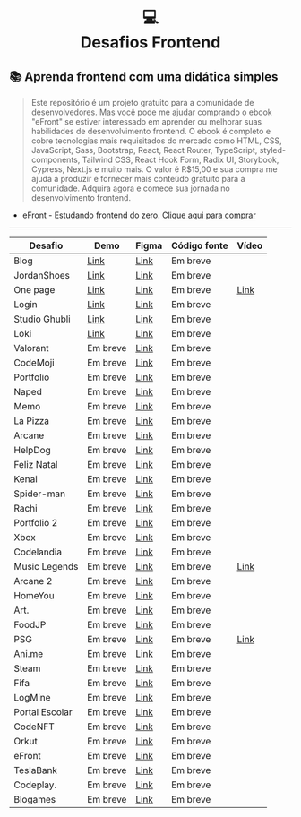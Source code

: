 <h1 align="center">
💻<br>Desafios Frontend
</h1>

## 📚 Aprenda frontend com uma didática simples

> Este repositório é um projeto gratuito para a comunidade de desenvolvedores. Mas você pode me ajudar comprando o ebook "eFront" se estiver interessado em aprender ou melhorar suas habilidades de desenvolvimento frontend. O ebook é completo e cobre tecnologias mais requisitados do mercado como HTML, CSS, JavaScript, Sass, Bootstrap, React, React Router, TypeScript, styled-components, Tailwind CSS, React Hook Form, Radix UI, Storybook, Cypress, Next.js e muito mais. O valor é R$15,00 e sua compra me ajuda a produzir e fornecer mais conteúdo gratuito para a comunidade. Adquira agora e comece sua jornada no desenvolvimento frontend.

- eFront - Estudando frontend do zero. [Clique aqui para comprar](https://iuricode.com/efront)

---

| Desafio        | Demo | Figma    | Código fonte | Vídeo | 
| -------------- | -------- | -------- | ------------ |  ------------ |
| Blog           | [Link](https://tsb-codelandia01.netlify.app/) | [Link](https://www.figma.com/file/Yb9IBH56g7T1hdIyZ3BMNO/Desafios---Codel%C3%A2ndia?type=design&node-id=0-1&mode=design&t=y8MCYFp0EDOred8A-0) | Em breve     |
| JordanShoes    | [Link](https://tsb-codelandia02.netlify.app/) | [Link](https://www.figma.com/file/Yb9IBH56g7T1hdIyZ3BMNO/Desafios---Codel%C3%A2ndia?type=design&node-id=1883-2&mode=design&t=y8MCYFp0EDOred8A-0) | Em breve     |
| One page       | [Link](https://tsb-codelandia03.netlify.app/) | [Link](https://www.figma.com/file/Yb9IBH56g7T1hdIyZ3BMNO/Desafios---Codel%C3%A2ndia?type=design&node-id=3725-2&mode=design&t=y8MCYFp0EDOred8A-0) | Em breve     | [Link](https://www.youtube.com/watch?v=OPeMr0yYP0c) |
| Login          | [Link](https://tsb-codelandia04.netlify.app/) | [Link](https://www.figma.com/file/Yb9IBH56g7T1hdIyZ3BMNO/Desafios---Codel%C3%A2ndia?type=design&node-id=4261-2&mode=design&t=y8MCYFp0EDOred8A-0) | Em breve     |
| Studio Ghubli  | [Link](https://tsb-codelandia05.netlify.app/) | [Link](https://www.figma.com/file/Yb9IBH56g7T1hdIyZ3BMNO/Desafios---Codel%C3%A2ndia?type=design&node-id=5854-2&mode=design&t=y8MCYFp0EDOred8A-0) | Em breve     |
| Loki           | [Link](https://tsb-codelandia06.netlify.app/) | [Link](https://www.figma.com/file/Yb9IBH56g7T1hdIyZ3BMNO/Desafios---Codel%C3%A2ndia?type=design&node-id=7539-2&mode=design&t=y8MCYFp0EDOred8A-0) | Em breve     |
| Valorant       | Em breve     | [Link](https://www.figma.com/file/Yb9IBH56g7T1hdIyZ3BMNO/Desafios---Codel%C3%A2ndia?type=design&node-id=10048-2&mode=design&t=y8MCYFp0EDOred8A-0) | Em breve     |
| CodeMoji       | Em breve     | [Link](https://www.figma.com/file/Yb9IBH56g7T1hdIyZ3BMNO/Desafios---Codel%C3%A2ndia?type=design&node-id=11471-2&mode=design&t=y8MCYFp0EDOred8A-0) | Em breve     |
| Portfolio      | Em breve     | [Link](https://www.figma.com/file/Yb9IBH56g7T1hdIyZ3BMNO/Desafios---Codel%C3%A2ndia?type=design&node-id=13190-2&mode=design&t=y8MCYFp0EDOred8A-0) | Em breve     |
| Naped          | Em breve     | [Link](https://www.figma.com/file/Yb9IBH56g7T1hdIyZ3BMNO/Desafios---Codel%C3%A2ndia?type=design&node-id=15409-2&mode=design&t=y8MCYFp0EDOred8A-0) | Em breve     |
| Memo           | Em breve     | [Link](https://www.figma.com/file/Yb9IBH56g7T1hdIyZ3BMNO/Desafios---Codel%C3%A2ndia?type=design&node-id=29500-2&mode=design&t=y8MCYFp0EDOred8A-0) | Em breve     |
| La Pizza       | Em breve     | [Link](https://www.figma.com/file/Yb9IBH56g7T1hdIyZ3BMNO/Desafios---Codel%C3%A2ndia?type=design&node-id=31037-2&mode=design&t=y8MCYFp0EDOred8A-0) | Em breve     |
| Arcane         | Em breve     | [Link](https://www.figma.com/file/Yb9IBH56g7T1hdIyZ3BMNO/Desafios---Codel%C3%A2ndia?type=design&node-id=32427-3&mode=design&t=y8MCYFp0EDOred8A-0) | Em breve     |
| HelpDog        | Em breve     | [Link](https://www.figma.com/file/Yb9IBH56g7T1hdIyZ3BMNO/Desafios---Codel%C3%A2ndia?type=design&node-id=32505-3&mode=design&t=y8MCYFp0EDOred8A-0) | Em breve     |
| Feliz Natal    | Em breve     | [Link](https://www.figma.com/file/Yb9IBH56g7T1hdIyZ3BMNO/Desafios---Codel%C3%A2ndia?type=design&node-id=39340-782&mode=design&t=y8MCYFp0EDOred8A-0) | Em breve     |
| Kenai          | Em breve     | [Link](https://www.figma.com/file/Yb9IBH56g7T1hdIyZ3BMNO/Desafios---Codel%C3%A2ndia?type=design&node-id=40282-715&mode=design&t=y8MCYFp0EDOred8A-0) | Em breve     |
| Spider-man     | Em breve     | [Link](https://www.figma.com/file/Yb9IBH56g7T1hdIyZ3BMNO/Desafios---Codel%C3%A2ndia?type=design&node-id=41278-752&mode=design&t=y8MCYFp0EDOred8A-0) | Em breve     |
| Rachi          | Em breve     | [Link](https://www.figma.com/file/Yb9IBH56g7T1hdIyZ3BMNO/Desafios---Codel%C3%A2ndia?type=design&node-id=41733-754&mode=design&t=y8MCYFp0EDOred8A-0) | Em breve     |
| Portfolio 2    | Em breve     | [Link](https://www.figma.com/file/Yb9IBH56g7T1hdIyZ3BMNO/Desafios---Codel%C3%A2ndia?type=design&node-id=58198-756&mode=design&t=y8MCYFp0EDOred8A-0) | Em breve     |
| Xbox           | Em breve     | [Link](https://www.figma.com/file/Yb9IBH56g7T1hdIyZ3BMNO/Desafios---Codel%C3%A2ndia?type=design&node-id=64381-758&mode=design&t=y8MCYFp0EDOred8A-0) | Em breve     |
| Codelandia     | Em breve     | [Link](https://www.figma.com/file/Yb9IBH56g7T1hdIyZ3BMNO/Desafios---Codel%C3%A2ndia?type=design&node-id=70013-760&mode=design&t=y8MCYFp0EDOred8A-0) | Em breve     |
| Music Legends  | Em breve     | [Link](https://www.figma.com/file/Yb9IBH56g7T1hdIyZ3BMNO/Desafios---Codel%C3%A2ndia?type=design&node-id=80254-762&mode=design&t=y8MCYFp0EDOred8A-0) | Em breve     | [Link](https://www.youtube.com/watch?v=igI3jKsOyMA) |
| Arcane 2       | Em breve     | [Link](https://www.figma.com/file/Yb9IBH56g7T1hdIyZ3BMNO/Desafios---Codel%C3%A2ndia?type=design&node-id=88764-795&mode=design&t=y8MCYFp0EDOred8A-0) | Em breve     |
| HomeYou        | Em breve     | [Link](https://www.figma.com/file/Yb9IBH56g7T1hdIyZ3BMNO/Desafios---Codel%C3%A2ndia?type=design&node-id=88764-796&mode=design&t=y8MCYFp0EDOred8A-0) | Em breve     |
| Art.           | Em breve     | [Link](https://www.figma.com/file/Yb9IBH56g7T1hdIyZ3BMNO/Desafios---Codel%C3%A2ndia?type=design&node-id=93571-1385&mode=design&t=y8MCYFp0EDOred8A-0) | Em breve     |
| FoodJP         | Em breve     | [Link](https://www.figma.com/file/Yb9IBH56g7T1hdIyZ3BMNO/Desafios---Codel%C3%A2ndia?type=design&node-id=107523-1216&mode=design&t=y8MCYFp0EDOred8A-0) | Em breve     |
| PSG            | Em breve     | [Link](https://www.figma.com/file/Yb9IBH56g7T1hdIyZ3BMNO/Desafios---Codel%C3%A2ndia?type=design&node-id=115719-1222&mode=design&t=y8MCYFp0EDOred8A-0) | Em breve     | [Link](https://www.youtube.com/watch?v=KI2FCnNKHSI) |
| Ani.me         | Em breve     | [Link](https://www.figma.com/file/Yb9IBH56g7T1hdIyZ3BMNO/Desafios---Codel%C3%A2ndia?type=design&node-id=130247-1282&mode=design&t=y8MCYFp0EDOred8A-0) | Em breve     |
| Steam          | Em breve     | [Link](https://www.figma.com/file/Yb9IBH56g7T1hdIyZ3BMNO/Desafios---Codel%C3%A2ndia?type=design&node-id=133656-1286&mode=design&t=y8MCYFp0EDOred8A-0) | Em breve     |
| Fifa           | Em breve     | [Link](https://www.figma.com/file/Yb9IBH56g7T1hdIyZ3BMNO/Desafios---Codel%C3%A2ndia?type=design&node-id=152536-1288&mode=design&t=y8MCYFp0EDOred8A-0) | Em breve     |
| LogMine        | Em breve     | [Link](https://www.figma.com/file/Yb9IBH56g7T1hdIyZ3BMNO/Desafios---Codel%C3%A2ndia?type=design&node-id=157395-3193&mode=design&t=y8MCYFp0EDOred8A-0) | Em breve     |
| Portal Escolar | Em breve     | [Link](https://www.figma.com/file/Yb9IBH56g7T1hdIyZ3BMNO/Desafios---Codel%C3%A2ndia?type=design&node-id=163987-3195&mode=design&t=y8MCYFp0EDOred8A-0) | Em breve     |
| CodeNFT        | Em breve     | [Link](https://www.figma.com/file/Yb9IBH56g7T1hdIyZ3BMNO/Desafios---Codel%C3%A2ndia?type=design&node-id=165830-3323&mode=design&t=y8MCYFp0EDOred8A-0) | Em breve     |
| Orkut          | Em breve     | [Link](https://www.figma.com/file/Yb9IBH56g7T1hdIyZ3BMNO/Desafios---Codel%C3%A2ndia?type=design&node-id=171980-3522&mode=design&t=y8MCYFp0EDOred8A-0) | Em breve     |
| eFront         | Em breve     | [Link](https://www.figma.com/file/Yb9IBH56g7T1hdIyZ3BMNO/Desafios---Codel%C3%A2ndia?type=design&node-id=179485-3594&mode=design&t=y8MCYFp0EDOred8A-0) | Em breve     |
| TeslaBank      | Em breve     | [Link](https://www.figma.com/file/Yb9IBH56g7T1hdIyZ3BMNO/Desafios---Codel%C3%A2ndia?type=design&node-id=191725-3600&mode=design&t=y8MCYFp0EDOred8A-0) | Em breve     |
| Codeplay.      | Em breve     | [Link](https://www.figma.com/file/Yb9IBH56g7T1hdIyZ3BMNO/Desafios---Codel%C3%A2ndia?type=design&node-id=198105-3606&mode=design&t=y8MCYFp0EDOred8A-0) | Em breve     |
| Blogames       | Em breve     | [Link](https://www.figma.com/file/Yb9IBH56g7T1hdIyZ3BMNO/Desafios---Codel%C3%A2ndia?type=design&node-id=210567-3649&mode=design&t=y8MCYFp0EDOred8A-0) | Em breve     |
